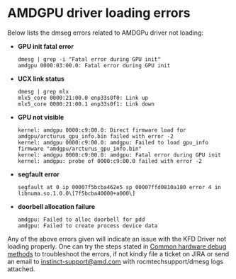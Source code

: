 # **AMDGPU driver loading errors**

Below lists the dmseg errors related to AMDGPu driver not loading:

-   **GPU init fatal error**
   
    ```
    dmesg | grep -i "Fatal error during GPU init"
    amdgpu 0000:03:00.0: Fatal error during GPU init
    ```
-   **UCX link status**

    ```
    dmesg | grep mlx
    mlx5_core 0000:21:00.0 enp33s0f0: Link up
    mlx5_core 0000:21:00.1 enp33s0f1: Link down
    ```
-   **GPU not visible**

    ```
    kernel: amdgpu 0000:c9:00.0: Direct firmware load for amdgpu/arcturus_gpu_info.bin failed with error -2 
    kernel: amdgpu 0000:c9:00.0: amdgpu: Failed to load gpu_info firmware "amdgpu/arcturus_gpu_info.bin" 
    kernel: amdgpu 0000:c9:00.0: amdgpu: Fatal error during GPU init 
    kernel: amdgpu: probe of 0000:c9:00.0 failed with error -2 
    ``` 
-   **segfault error**

    ```
    segfault at 0 ip 00007f5bcba462e5 sp 00007ffd0810a180 error 4 in libnuma.so.1.0.0\[7f5bcba40000+a000\]
    ```

-   **doorbell allocation failure**

    ```
    amdgpu: Failed to alloc doorbell for pdd
    amdgpu: Failed to create process device data
    ```

Any of the above errors given will indicate an issue with the KFD Driver not loading properly. One can try the steps stated in [Common hardware debug methods](#common-hardware-debug-methods) to troubleshoot the errors, if not kindly file a ticket on JIRA or send an email to <instinct-support@amd.com> with rocmtechsupport/dmesg logs attached.


